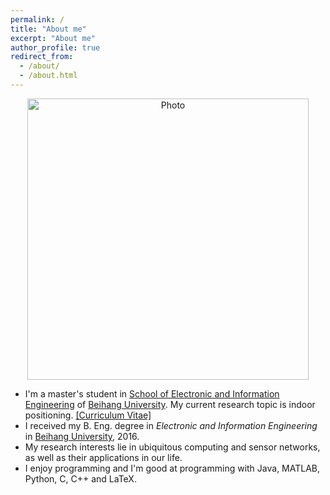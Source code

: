 ```yaml
---
permalink: /
title: "About me"
excerpt: "About me"
author_profile: true
redirect_from: 
  - /about/
  - /about.html
---
```



<p align="center">
  <img src="https://cleartune.github.io/images/Me.jpg?raw=true" alt="Photo" style="width:450px;" />
</p>

- I'm a master's student in [School of Electronic and Information Engineering](http://www.ee.buaa.edu.cn/) of [Beihang University](http://www.buaa.edu.cn). My current research topic is indoor positioning. [[Curriculum Vitae]](https://cleartune.github.io/files/CV_HaidongWang.pdf)
- I received my B. Eng. degree in *Electronic and Information Engineering* in [Beihang University](http://www.buaa.edu.cn), 2016. 
- My research interests lie in ubiquitous computing and sensor networks, as well as their applications in our life. 
- I enjoy programming and I'm good at programming with Java, MATLAB, Python, C, C++ and LaTeX. 
